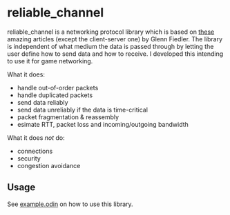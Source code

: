 # reliable_channel

reliable_channel is a networking protocol library which is based on [these](https://gafferongames.com/categories/building-a-game-network-protocol/) amazing articles (except the client-server one) by Glenn Fiedler. The library is independent of what medium the data is passed through by letting the user 
define how to send data and how to receive. I developed this intending to use it for game networking. 

What it does:
- handle out-of-order packets
- handle duplicated packets
- send data reliably
- send data unreliably if the data is time-critical
- packet fragmentation & reassembly
- esimate RTT, packet loss and incoming/outgoing bandwidth

What it does _not_ do:
- connections
- security
- congestion avoidance

## Usage

See [example.odin](example.odin) on how to use this library.
